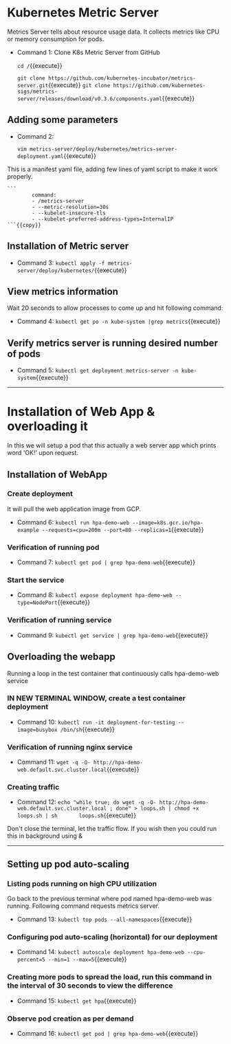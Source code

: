 # Kubernetes Metric Server
  Metrics Server tells about resource usage data. It collects metrics like CPU or memory consumption for pods.
  - Command 1: Clone K8s Metric Server from GitHub
    
    `cd /`{{execute}}<br/>
    
    `git clone https://github.com/kubernetes-incubator/metrics-server.git`{{execute}}
     `git clone https://github.com/kubernetes-sigs/metrics-server/releases/download/v0.3.6/components.yaml`{{execute}}

## Adding some parameters
  - Command 2: 
    
    `vim metrics-server/deploy/kubernetes/metrics-server-deployment.yaml`{{execute}}
  
  This is a manifest yaml file, adding few lines of yaml script to make it work properly.
    
    ```
            command:
            - /metrics-server
            - --metric-resolution=30s
            - --kubelet-insecure-tls
            - --kubelet-preferred-address-types=InternalIP
    ```{{copy}}
    
## Installation of Metric server
  - Command 3: 
  `kubectl apply -f metrics-server/deploy/kubernetes/`{{execute}}

## View metrics information 
  Wait 20 seconds to allow processes to come up and hit following command:
  - Command 4: 
  `kubectl get po -n kube-system |grep metrics`{{execute}}
  
## Verify metrics server is running desired number of pods
   - Command 5:
   `kubectl get deployment metrics-server -n kube-system`{{execute}}

---------------------
  
# Installation of Web App & overloading it
In this we will setup a pod that this actually a web server app which prints word 'OK!' upon request.

## Installation of WebApp

### Create deployment 
It will pull the web application image from GCP.
  - Command 6: 
  `kubectl run hpa-demo-web --image=k8s.gcr.io/hpa-example --requests=cpu=200m --port=80 --replicas=1`{{execute}}

### Verification of running pod 
  - Command 7: 
  `kubectl get pod | grep hpa-demo-web`{{execute}}
  
### Start the service
  - Command 8: 
  	`kubectl expose deployment hpa-demo-web --type=NodePort`{{execute}}

### Verification of running service
  - Command 9: 
    `kubectl get service | grep hpa-demo-web`{{execute}}

## Overloading the webapp
Running a loop in the test container that continuously calls hpa-demo-web service

### IN NEW TERMINAL WINDOW, create a test container deployment
  - Command 10: 
  `kubectl run -it deployment-for-testing --image=busybox /bin/sh`{{execute}}

### Verification of running nginx service
  - Command 11:
  `wget -q -O- http://hpa-demo-web.default.svc.cluster.local`{{execute}}

### Creating traffic
  - Command 12:
  `echo "while true; do wget -q -O- http://hpa-demo-web.default.svc.cluster.local ; done" > loops.sh | chmod +x loops.sh | sh       loops.sh`{{execute}}

Don't close the terminal, let the traffic flow. If you wish then you could run this in background using &

-----------------------------------
## Setting up pod auto-scaling

### Listing pods running on high CPU utilization
Go back to the previous terminal where pod named hpa-demo-web was running. Following command requests metrics server.
  - Command 13:
  `kubectl top pods --all-namespaces`{{execute}}
  
### Configuring pod auto-scaling (horizontal) for our deployment 
   - Command 14:
   `kubectl autoscale deployment hpa-demo-web --cpu-percent=5 --min=1 --max=5`{{execute}}
   
### Creating more pods to spread the load, run this command in the interval of 30 seconds to view the difference
   - Command 15: 
   `kubectl get hpa`{{execute}}

### Observe pod creation as per demand 
   - Command 16:
   `kubectl get pod | grep hpa-demo-web`{{execute}}
